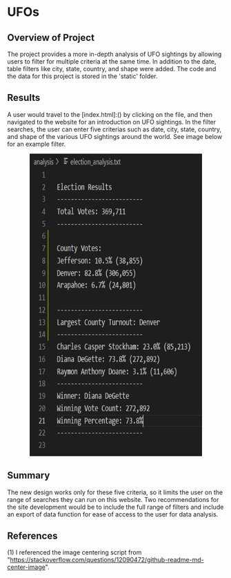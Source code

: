 # UFOs
  
## Overview of Project
  
The project provides a more in-depth analysis of UFO sightings by allowing users to filter for multiple criteria at the same time. In addition to the date, table filters like city, state, country, and shape were added. The code and the data for this project is stored in the 'static' folder.
  
## Results
  
A user would travel to the [index.html]:() by clicking on the file, and then navigated to the website for an introduction on UFO sightings. In the filter searches, the user can enter five criterias such as date, city, state, country, and shape of the various UFO sightings around the world. See image below for an example filter. 
  
<p align="center">
  <img width="400" height="700" src= "https://github.com/chkCreate/Election_Analysis/blob/a667e18ffb69a23426da3e7d91d6c874b47caeb5/Resources/election_results_txt.PNG" title "UFO filter search">
</p>
  
## Summary
  
The new design works only for these five criteria, so it limits the user on the range of searches they can run on this website. Two recommendations for the site development would be to include the full range of filters and include an export of data function for ease of access to the user for data analysis.
  
## References
  
(1) I referenced the image centering script from "https://stackoverflow.com/questions/12090472/github-readme-md-center-image".
  
